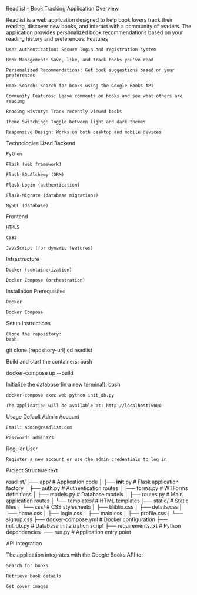 Readlist - Book Tracking Application
Overview

Readlist is a web application designed to help book lovers track their reading, discover new books, and interact with a community of readers. The application provides personalized book recommendations based on your reading history and preferences.
Features

    User Authentication: Secure login and registration system

    Book Management: Save, like, and track books you've read

    Personalized Recommendations: Get book suggestions based on your preferences

    Book Search: Search for books using the Google Books API

    Community Features: Leave comments on books and see what others are reading

    Reading History: Track recently viewed books

    Theme Switching: Toggle between light and dark themes

    Responsive Design: Works on both desktop and mobile devices

Technologies Used
Backend

    Python

    Flask (web framework)

    Flask-SQLAlchemy (ORM)

    Flask-Login (authentication)

    Flask-Migrate (database migrations)

    MySQL (database)

Frontend

    HTML5

    CSS3

    JavaScript (for dynamic features)

Infrastructure

    Docker (containerization)

    Docker Compose (orchestration)

Installation
Prerequisites

    Docker

    Docker Compose

Setup Instructions

    Clone the repository:
    bash

git clone [repository-url]
cd readlist

Build and start the containers:
bash

docker-compose up --build

Initialize the database (in a new terminal):
bash

    docker-compose exec web python init_db.py

    The application will be available at: http://localhost:5000

Usage
Default Admin Account

    Email: admin@readlist.com

    Password: admin123

Regular User

    Register a new account or use the admin credentials to log in

Project Structure
text

readlist/
├── app/                      # Application code
│   ├── __init__.py           # Flask application factory
│   ├── auth.py               # Authentication routes
│   ├── forms.py              # WTForms definitions
│   ├── models.py             # Database models
│   ├── routes.py             # Main application routes
│   └── templates/            # HTML templates
├── static/                   # Static files
│   └── css/                  # CSS stylesheets
│       ├── bliblio.css
│       ├── details.css
│       ├── home.css
│       ├── login.css
│       ├── main.css
│       ├── profile.css
│       └── signup.css
├── docker-compose.yml        # Docker configuration
├── init_db.py                # Database initialization script
├── requirements.txt          # Python dependencies
└── run.py                    # Application entry point

API Integration

The application integrates with the Google Books API to:

    Search for books

    Retrieve book details

    Get cover images
